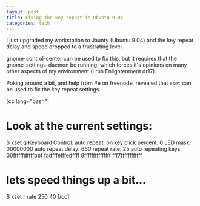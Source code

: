```yaml
--- 
layout: post
title: Fixing the key repeat in Ubuntu 9.04
categories: tech
---
```

I just upgraded my workstation to Jaunty (Ubuntu 9.04) and the key repeat delay and speed dropped to a frustrating level.

gnome-control-center can be used to fix this, but it requires that the gnome-settings-daemon be running, which forces it's opinions on many other aspects of my environment (I run Enlightenment dr17).

Poking around a bit, and help from #e on freenode, revealed that `xset` can be used to fix the key repeat settings.

[cc lang="bash"]
# Look at the current settings:
$ xset q
Keyboard Control:
  auto repeat:  on    key click percent:  0    LED mask:  00000000
  auto repeat delay:  660    repeat rate:  25
  auto repeating keys:  00ffffffdffffbbf
                        fadfffefffedffff
                        9fffffffffffffff
                        fff7ffffffffffff
# lets speed things up a bit...
$ xset r rate 250 40
[/cc] 
